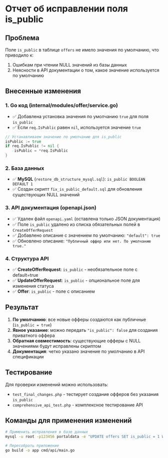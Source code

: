 # Отчет об исправлении поля is_public

## Проблема
Поле `is_public` в таблице `offers` не имело значения по умолчанию, что приводило к:
1. Ошибкам при чтении NULL значений из базы данных
2. Неясности в API документации о том, какое значение используется по умолчанию

## Внесенные изменения

### 1. Go код (internal/modules/offer/service.go)
- ✅ Добавлена установка значения по умолчанию `true` для поля `is_public`
- ✅ Если `req.IsPublic` равен `nil`, используется значение `true`

```go
// Устанавливаем значение по умолчанию для is_public
isPublic := true
if req.IsPublic != nil {
    isPublic = *req.IsPublic
}
```

### 2. База данных
- ✅ **MySQL** (`restore_db_structure_mysql.sql`): `is_public BOOLEAN DEFAULT 1`
- ✅ Создан скрипт `fix_is_public_default.sql` для обновления существующих NULL значений

### 3. API документация (openapi.json)
- ✅ Удален файл `openapi.yaml` (оставлена только JSON документация)
- ✅ Поле `is_public` удалено из списка обязательных полей в `CreateOfferRequest`
- ✅ Добавлено описание с значением по умолчанию: `"default": true`
- ✅ Обновлено описание: `"Публичный оффер или нет. По умолчанию true."`

### 4. Структура API
- ✅ **CreateOfferRequest**: `is_public` - необязательное поле с default=true
- ✅ **UpdateOfferRequest**: `is_public` - опциональное поле для изменения статуса
- ✅ **Offer**: `is_public` - поле с описанием

## Результат
1. **По умолчанию**: все новые офферы создаются как публичные (`is_public = true`)
2. **Явное указание**: можно передать `"is_public": false` для создания приватного оффера
3. **Обратная совместимость**: существующие офферы с NULL значениями будут исправлены скриптом
4. **Документация**: четко указано значение по умолчанию в API спецификации

## Тестирование
Для проверки изменений можно использовать:
- `test_final_changes.php` - тестирует создание офферов без указания `is_public`
- `comprehensive_api_test.php` - комплексное тестирование API

## Команды для применения изменений
```bash
# Применить исправления в базе данных
mysql -u root -p123456 portaldata -e "UPDATE offers SET is_public = 1 WHERE is_public IS NULL;"

# Пересобрать приложение
go build -o app cmd/api/main.go
``` 